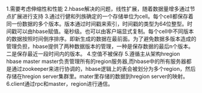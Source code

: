 1.需要考虑伸缩性和性能
2.hbase解决的问题，线性扩展，随着数据量增多通过节点扩展进行支持
3.通过行健和列族确定的一个存储单位为cell。每个cell都保存着同一份数据的多个版本。版本通过时间戳来索引，时间戳的类型为64位整型。时间戳可以由hbase赋值。毫秒级。也可以由客户端显式复制。每个cell中不同版本的数据按照时间倒序排序。即新生成的数据在最前面。为了避免数据多版本造成的管理负担，hbase提供了两种数据版本的管理，一种是保存数据的最后n个版本。二是保存最近一段时间内的版本。
4.空值不被保存
5.遵循主从架构hregion     hbase master
master负责管理所有的region服务器,而hbase中的所有服务器都是通过zookeeper来进行协调的，hbase逻辑上的表会被划分为多个region，然后存储在hregion server集群里。mater里存储的数据到hregion server的映射。
6.client通过rpc和master，region进行通信。



